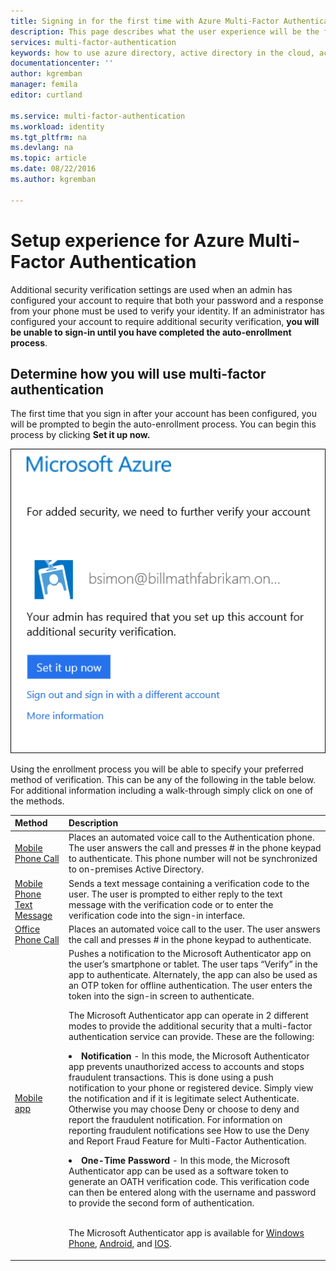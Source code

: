 ```yaml
---
title: Signing in for the first time with Azure Multi-Factor Authentication
description: This page describes what the user experience will be the first time they signin.
services: multi-factor-authentication
keywords: how to use azure directory, active directory in the cloud, active directory tutorial
documentationcenter: ''
author: kgremban
manager: femila
editor: curtland

ms.service: multi-factor-authentication
ms.workload: identity
ms.tgt_pltfrm: na
ms.devlang: na
ms.topic: article
ms.date: 08/22/2016
ms.author: kgremban

---
```

# Setup experience for Azure Multi-Factor Authentication
 Additional security verification settings are used when an admin has configured your account to require that both your password and a response from your phone must be used to verify your identity. If an administrator has configured your account to require additional security verification, **you will be unable to sign-in until you have completed the auto-enrollment process**.

## Determine how you will use multi-factor authentication
 The first time that you sign in after your account has been configured, you will be prompted to begin the auto-enrollment process.  You can begin this process by clicking **Set it up now.**

![Setup](./media/multi-factor-authentication-end-user-first-time/first.png)

Using the enrollment process you will be able to specify your preferred method of verification.  This can be any of the following in the table below.  For additional information including a walk-through simply click on one of the methods.

| Method | Description |
|:--- |:--- |
| [Mobile Phone Call](multi-factor-authentication-end-user-first-time-mobile-phone.md) |Places an automated voice call to the Authentication phone. The user answers the call and presses # in the phone keypad to authenticate. This phone number will not be synchronized to on-premises Active Directory. |
| [Mobile Phone Text Message](multi-factor-authentication-end-user-first-time-mobile-phone.md) |Sends a text message containing a verification code to the user. The user is prompted to either reply to the text message with the verification code or to enter the verification code into the sign-in interface. |
| [Office Phone Call](multi-factor-authentication-end-user-first-time-office-phone.md) |Places an automated voice call to the user. The user answers the call and presses # in the phone keypad to authenticate. |
| [Mobile app](multi-factor-authentication-end-user-first-time-mobile-app.md) |Pushes a notification to the Microsoft Authenticator app on the user’s smartphone or tablet. The user taps “Verify” in the app to authenticate. Alternately, the app can also be used as an OTP token for offline authentication. The user enters the token into the sign-in screen to authenticate.<br><p>  The Microsoft Authenticator app can operate in 2 different modes to provide the additional security that a multi-factor authentication service can provide. These are the following:<li>**Notification** - In this mode, the Microsoft Authenticator app prevents unauthorized access to accounts and stops fraudulent transactions. This is done using a push notification to your phone or registered device. Simply view the notification and if it is legitimate select Authenticate. Otherwise you may choose Deny or choose to deny and report the fraudulent notification. For information on reporting fraudulent notifications see How to use the Deny and Report Fraud Feature for Multi-Factor Authentication.</li><p><li>**One-Time Password** - In this mode, the Microsoft Authenticator app can be used as a software token to generate an OATH verification code. This verification code can then be entered along with the username and password to provide the second form of authentication.</li><br><p> The Microsoft Authenticator app is available for [Windows Phone](http://go.microsoft.com/fwlink/?Linkid=825071), [Android](http://go.microsoft.com/fwlink/?Linkid=825072), and [IOS](http://go.microsoft.com/fwlink/?Linkid=825073). |


